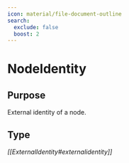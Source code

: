 ```yaml
---
icon: material/file-document-outline
search:
  exclude: false
  boost: 2
---
```


# NodeIdentity

## Purpose

External identity of a node.

## Type

*[[ExternalIdentity#externalidentity]]*
